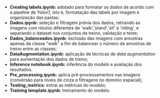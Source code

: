 - **Creating labels.ipynb:** adotado para formatar os dados de acordo com a pipeline da Yolov7, isto é, formatação das labels por imagem e organização das pastas;
- **Dados.ipynb:** seleção e filtragem prévia dos dados, retirando as imagens com rótulos diferentes de 'walk','stand','sit' e 'riding', e separando o dataset nos conjuntos de treino, validação e teste;
- **Dados_balanceados.ipynb:** exclusão das imagens com amostras apenas da classe "walk" a fim de balancear o número de amostras de treino entre as classes;
- **DataAugmentation.ipynb:** aplicação de técnicas de *data augmentation* para aumentação dos dados de treino;
- **Inference notebook.ipynb:** inferência do modelo e avaliação dos resultados.
- **Pre_processing.ipynb:** aplica pré-processamentos nas imagens (conversão para níveis de cinza e filtragens no domínio espacial);
- **Testing_metrics:** extrai as métricas do modelo;
- **Training template.ipynb:** treinamento do modelo.

